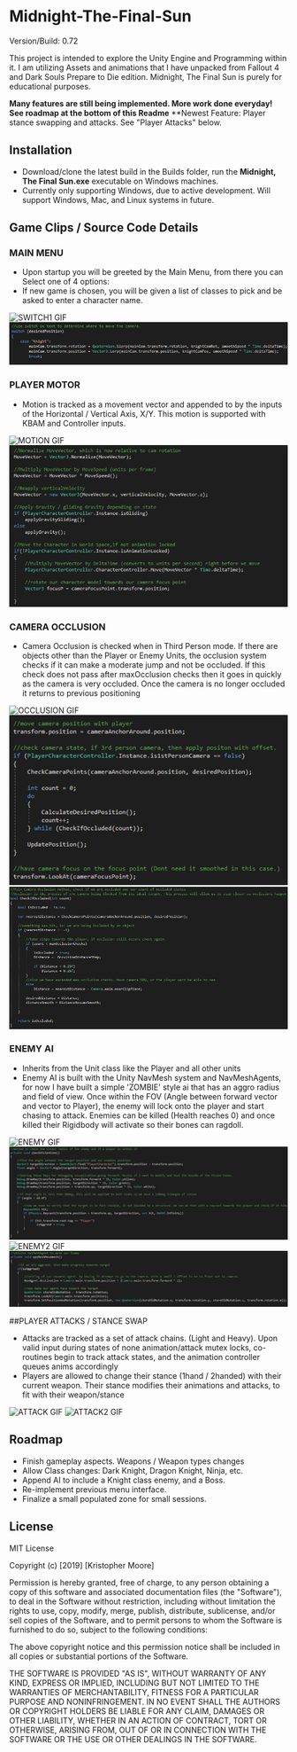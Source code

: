 # Midnight-The-Final-Sun
Version/Build: 0.72

This project is intended to explore the Unity Engine and Programming within it. I am utilizing Assets and animations that I have unpacked from Fallout 4 and Dark Souls Prepare to Die edition. Midnight, The Final Sun is purely for educational purposes.

**Many features are still being implemented. More work done everyday! See roadmap at the bottom of this Readme**
**Newest Feature: Player stance swapping and attacks. See "Player Attacks" below.


## Installation

* Download/clone the latest build in the Builds folder, run the **Midnight, The Final Sun.exe** executable on Windows machines.
* Currently only supporting Windows, due to active development. Will support Windows, Mac, and Linux systems in future.


## Game Clips / Source Code Details

### MAIN MENU
+ Upon startup you will be greeted by the Main Menu, from there you can Select one of 4 options:
+ If new game is chosen, you will be given a list of classes to pick and be asked to enter a character name.

![SWITCH1 GIF](images/clip1.gif "Switch Example 1")
![SWITCH CODE PNG](images/code1.PNG "Switch Code")

### PLAYER MOTOR
+ Motion is tracked as a movement vector and appended to by the inputs of the Horizontal / Vertical Axis, X/Y. This motion is supported with KBAM and Controller inputs.

![MOTION GIF](images/clip2.gif "Motion Example")
![MOTION CODE PNG](images/code2.PNG "Motion Code")

### CAMERA OCCLUSION
+ Camera Occlusion is checked when in Third Person mode. If there are objects other than the Player or Enemy Units, the occlusion system checks if it can make a moderate jump and not be occluded. If this check does not pass after maxOcclusion checks then it goes in quickly as the camera is very occluded. Once the camera is no longer occluded it returns to previous positioning

![OCCLUSION GIF](images/clip3.gif "Occlusion Example")
![OCCLUSION CODE PNG](images/code3.PNG "Occlusion Code")
![OCCLUSION CODE2 PNG](images/code4.PNG "Occlusion Code2")

### ENEMY AI
+ Inherits from the Unit class like the Player and all other units
+ Enemy AI is built with the Unity NavMesh system and NavMeshAgents, for now I have built a simple 'ZOMBIE' style ai that has an aggro radius and field of view. Once within the FOV (Angle between forward vector and vector to Player), the enemy will lock onto the player and start chasing to attack. Enemies can be killed (Health reaches 0) and once killed their Rigidbody will activate so their bones can ragdoll.

![ENEMY GIF](images/clip5.gif "Enemy Example")
![ENEMY CODE PNG](images/code5.PNG "Enemy Code")
![ENEMY2 GIF](images/clip6.gif "Enemy Example2")
![ENEMY CODE2 PNG](images/code6.PNG "Enemy Code2")

##PLAYER ATTACKS / STANCE SWAP
+ Attacks are tracked as a set of attack chains. (Light and Heavy). Upon valid input during states of none animation/attack mutex locks, co-routines begin to track attack states, and the animation controller queues anims accordingly
+ Players are allowed to change their stance (1hand / 2handed) with their current weapon. Their stance modifies their animations and attacks, to fit with their weapon/stance

![ATTACK GIF](images/clip9.gif "Attack Example")
![ATTACK2 GIF](images/clip10.gif "Attack2 Example")

## Roadmap

+ Finish gameplay aspects. Weapons / Weapon types changes
+ Allow Class changes: Dark Knight, Dragon Knight, Ninja, etc.
+ Append AI to include a Knight class enemy, and a Boss.
+ Re-implement previous menu interface.
+ Finalize a small populated zone for small sessions.


## License
MIT License

Copyright (c) [2019] [Kristopher Moore]

Permission is hereby granted, free of charge, to any person obtaining a copy
of this software and associated documentation files (the "Software"), to deal
in the Software without restriction, including without limitation the rights
to use, copy, modify, merge, publish, distribute, sublicense, and/or sell
copies of the Software, and to permit persons to whom the Software is
furnished to do so, subject to the following conditions:

The above copyright notice and this permission notice shall be included in all
copies or substantial portions of the Software.

THE SOFTWARE IS PROVIDED "AS IS", WITHOUT WARRANTY OF ANY KIND, EXPRESS OR
IMPLIED, INCLUDING BUT NOT LIMITED TO THE WARRANTIES OF MERCHANTABILITY,
FITNESS FOR A PARTICULAR PURPOSE AND NONINFRINGEMENT. IN NO EVENT SHALL THE
AUTHORS OR COPYRIGHT HOLDERS BE LIABLE FOR ANY CLAIM, DAMAGES OR OTHER
LIABILITY, WHETHER IN AN ACTION OF CONTRACT, TORT OR OTHERWISE, ARISING FROM,
OUT OF OR IN CONNECTION WITH THE SOFTWARE OR THE USE OR OTHER DEALINGS IN THE
SOFTWARE.
